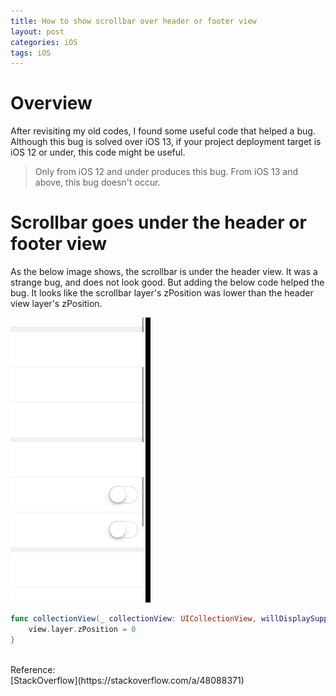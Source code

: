 ```yaml
---
title: How to show scrollbar over header or footer view
layout: post
categories: iOS
tags: iOS
---
```


# Overview
After revisiting my old codes, I found some useful code that helped a bug. Although this bug is solved over iOS 13, if your project deployment target is iOS 12 or under, this code might be useful.

> Only from iOS 12 and under produces this bug. From iOS 13 and above, this bug doesn't occur.

# Scrollbar goes under the header or footer view
As the below image shows, the scrollbar is under the header view. It was a strange bug, and does not look good. But adding the below code helped the bug. It looks like the scrollbar layer's zPosition was lower than the header view layer's zPosition.

![The scrollbar is shown under the view, which makes a blank between the scrollbar](/assets/img/2021/05/12/image1.png)

```swift
func collectionView(_ collectionView: UICollectionView, willDisplaySupplementaryView view: UICollectionReusableView, forElementKind elementKind: String, at indexPath: IndexPath) {
    view.layer.zPosition = 0
}
```

<br>
Reference:<br>
[StackOverflow](https://stackoverflow.com/a/48088371)